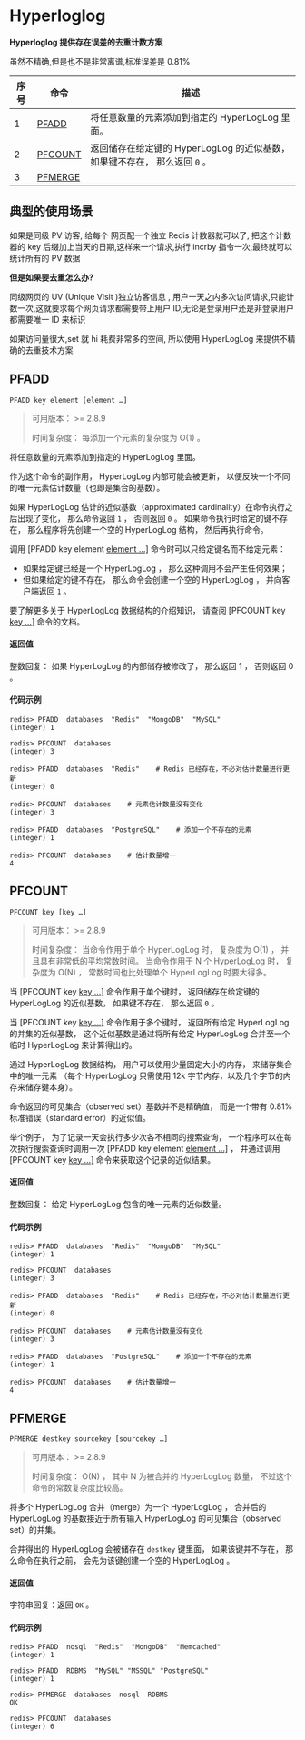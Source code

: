 # Hyperloglog

**Hyperloglog 提供存在误差的去重计数方案**

虽然不精确,但是也不是非常离谱,标准误差是 0.81%

| 序号 | 命令                | 描述                                                         |
| ---- | ------------------- | ------------------------------------------------------------ |
| 1    | [PFADD](#PFADD)     | 将任意数量的元素添加到指定的 HyperLogLog 里面。              |
| 2    | [PFCOUNT](#PFCOUNT) | 返回储存在给定键的 HyperLogLog 的近似基数， 如果键不存在， 那么返回 `0` 。 |
| 3    | [PFMERGE](#PFMERGE) |                                                              |

## 典型的使用场景

如果是同级 PV 访客, 给每个 网页配一个独立 Redis 计数器就可以了, 把这个计数器的 key 后缀加上当天的日期,这样来一个请求,执行 incrby 指令一次,最终就可以统计所有的 PV 数据

**但是如果要去重怎么办?**

同级网页的 UV (Unique Visit )独立访客信息 , 用户一天之内多次访问请求,只能计数一次,这就要求每个网页请求都需要带上用户 ID,无论是登录用户还是非登录用户都需要唯一 ID 来标识

如果访问量很大,set 就 hi 耗费非常多的空间, 所以使用 HyperLogLog 来提供不精确的去重技术方案

## PFADD

```
PFADD key element [element …]
```

> 可用版本： >= 2.8.9
>
> 时间复杂度： 每添加一个元素的复杂度为 O(1) 。

将任意数量的元素添加到指定的 HyperLogLog 里面。

作为这个命令的副作用， HyperLogLog 内部可能会被更新， 以便反映一个不同的唯一元素估计数量（也即是集合的基数）。

如果 HyperLogLog 估计的近似基数（approximated cardinality）在命令执行之后出现了变化， 那么命令返回 `1` ， 否则返回 `0` 。 如果命令执行时给定的键不存在， 那么程序将先创建一个空的 HyperLogLog 结构， 然后再执行命令。

调用 [PFADD key element [element …\]](http://redisdoc.com/hyperloglog/pfadd.html#pfadd) 命令时可以只给定键名而不给定元素：

- 如果给定键已经是一个 HyperLogLog ， 那么这种调用不会产生任何效果；
- 但如果给定的键不存在， 那么命令会创建一个空的 HyperLogLog ， 并向客户端返回 `1` 。

要了解更多关于 HyperLogLog 数据结构的介绍知识， 请查阅 [PFCOUNT key [key …\]](http://redisdoc.com/hyperloglog/pfcount.html#pfcount) 命令的文档。

#### 返回值

整数回复： 如果 HyperLogLog 的内部储存被修改了， 那么返回 1 ， 否则返回 0 。

#### 代码示例

```
redis> PFADD  databases  "Redis"  "MongoDB"  "MySQL"
(integer) 1

redis> PFCOUNT  databases
(integer) 3

redis> PFADD  databases  "Redis"    # Redis 已经存在，不必对估计数量进行更新
(integer) 0

redis> PFCOUNT  databases    # 元素估计数量没有变化
(integer) 3

redis> PFADD  databases  "PostgreSQL"    # 添加一个不存在的元素
(integer) 1

redis> PFCOUNT  databases    # 估计数量增一
4
```

## PFCOUNT

```
PFCOUNT key [key …]
```

> 可用版本： >= 2.8.9
>
> 时间复杂度： 当命令作用于单个 HyperLogLog 时， 复杂度为 O(1) ， 并且具有非常低的平均常数时间。 当命令作用于 N 个 HyperLogLog 时， 复杂度为 O(N) ， 常数时间也比处理单个 HyperLogLog 时要大得多。

当 [PFCOUNT key [key …\]](http://redisdoc.com/hyperloglog/pfcount.html#pfcount) 命令作用于单个键时， 返回储存在给定键的 HyperLogLog 的近似基数， 如果键不存在， 那么返回 `0` 。

当 [PFCOUNT key [key …\]](http://redisdoc.com/hyperloglog/pfcount.html#pfcount) 命令作用于多个键时， 返回所有给定 HyperLogLog 的并集的近似基数， 这个近似基数是通过将所有给定 HyperLogLog 合并至一个临时 HyperLogLog 来计算得出的。

通过 HyperLogLog 数据结构， 用户可以使用少量固定大小的内存， 来储存集合中的唯一元素 （每个 HyperLogLog 只需使用 12k 字节内存，以及几个字节的内存来储存键本身）。

命令返回的可见集合（observed set）基数并不是精确值， 而是一个带有 0.81% 标准错误（standard error）的近似值。

举个例子， 为了记录一天会执行多少次各不相同的搜索查询， 一个程序可以在每次执行搜索查询时调用一次 [PFADD key element [element …\]](http://redisdoc.com/hyperloglog/pfadd.html#pfadd) ， 并通过调用 [PFCOUNT key [key …\]](http://redisdoc.com/hyperloglog/pfcount.html#pfcount) 命令来获取这个记录的近似结果。

#### 返回值

整数回复： 给定 HyperLogLog 包含的唯一元素的近似数量。

#### 代码示例

```
redis> PFADD  databases  "Redis"  "MongoDB"  "MySQL"
(integer) 1

redis> PFCOUNT  databases
(integer) 3

redis> PFADD  databases  "Redis"    # Redis 已经存在，不必对估计数量进行更新
(integer) 0

redis> PFCOUNT  databases    # 元素估计数量没有变化
(integer) 3

redis> PFADD  databases  "PostgreSQL"    # 添加一个不存在的元素
(integer) 1

redis> PFCOUNT  databases    # 估计数量增一
4
```

## PFMERGE

```
PFMERGE destkey sourcekey [sourcekey …]
```

> 可用版本： >= 2.8.9
>
> 时间复杂度： O(N) ， 其中 N 为被合并的 HyperLogLog 数量， 不过这个命令的常数复杂度比较高。

将多个 HyperLogLog 合并（merge）为一个 HyperLogLog ， 合并后的 HyperLogLog 的基数接近于所有输入 HyperLogLog 的可见集合（observed set）的并集。

合并得出的 HyperLogLog 会被储存在 `destkey` 键里面， 如果该键并不存在， 那么命令在执行之前， 会先为该键创建一个空的 HyperLogLog 。

#### 返回值

字符串回复：返回 `OK` 。

#### 代码示例

```
redis> PFADD  nosql  "Redis"  "MongoDB"  "Memcached"
(integer) 1

redis> PFADD  RDBMS  "MySQL" "MSSQL" "PostgreSQL"
(integer) 1

redis> PFMERGE  databases  nosql  RDBMS
OK

redis> PFCOUNT  databases
(integer) 6
```



